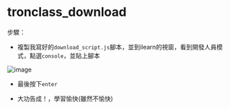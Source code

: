 # tronclass_download

步驟：

- 複製我寫好的`download_script.js`腳本，並到ilearn的視窗，看到開發人員模式，點選`console`，並貼上腳本

![image](https://github.com/jonafk555/tronclass_download/assets/75651364/bbd79d07-6f51-448a-b75b-a993db2d8f18)


- 最後按下`enter`

- 大功告成！，學習愉快(雖然不愉快)





